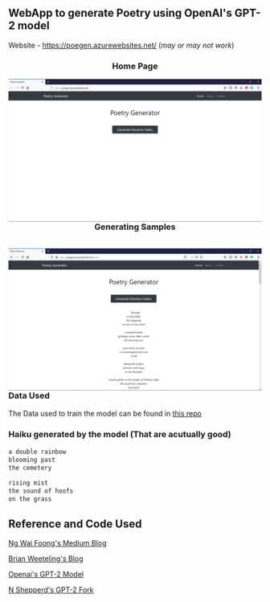 ## WebApp to generate Poetry using OpenAI's GPT-2 model


Website - https://poegen.azurewebsites.net/ (*may or may not work*)

<h3 align = "center">Home Page</h3>

<img align="left" src="Images/Home.png"></img>
<br/>
<h3 align = "center">Generating Samples</h3>
<br/>
<img align="left" src="Images/Prediction.png"></img>
<br/>
<h3> Data Used</h3>

The Data used to train the model can be found in [this repo](https://github.com/docmarionum1/haikurnn/)

### Haiku generated by the model (That are acutually good)

```
a double rainbow
blooming past
the cemetery
```
```
rising mist
the sound of hoofs
on the grass
```



## Reference and Code Used
[Ng Wai Foong's Medium Blog](https://medium.com/@ngwaifoong92/beginners-guide-to-retrain-gpt-2-117m-to-generate-custom-text-content-8bb5363d8b7f)

[Brian Weeteling's Blog](https://www.brianweet.com/2019/06/16/write-ai-gpt-2-haiku.html)

[Openai's GPT-2 Model](https://github.com/openai/gpt-2)

[N Shepperd's GPT-2 Fork](https://github.com/nshepperd/gpt-2)
